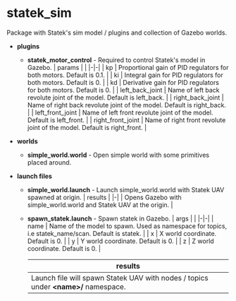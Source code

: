 # statek_sim
Package with Statek's sim model / plugins and collection of Gazebo worlds.

* **plugins**
  * **statek_motor_control** - Required to control Statek's model in Gazebo.
    | params | |
    |-|-|
    | kp | Proportional gain of PID regulators for both motors. Default is 0.1. |
    | ki | Integral gain for PID regulators for both motors. Default is 0. |
    | kd | Derivative gain for PID regulators for both motors. Default is 0. |
    | left_back_joint | Name of left back revolute joint of the model.  Default is left_back. |
    | right_back_joint | Name of right back revolute joint of the model.  Default is right_back. |
    | left_front_joint | Name of left front revolute joint of the model.  Default is left_front. |
    | right_front_joint | Name of right front revolute joint of the model.  Default is right_front. |

* **worlds**
  * **simple_world.world** - Open simple world with some primitives placed around.
* **launch files**
  * **simple_world.launch** - Launch simple_world.world with Statek UAV spawned at origin.
    | results |
    |-|
    | Opens Gazebo with simple_world.world and Statek UAV at the origin. |

  * **spawn_statek.launch** - Spawn statek in Gazebo.
    | args | |
    |-|-|
    | name | Name of the model to spawn. Used as namespace for topics, i.e statek_name/scan. Default is statek. |
    | x | X world coordinate. Default is 0. |
    | y | Y world coordinate. Default is 0. |
    | z | Z world coordinate. Default is 0. |

    | results |
    |-|
    | Launch file will spawn Statek UAV with nodes / topics under **\<name>/** namespace. |

